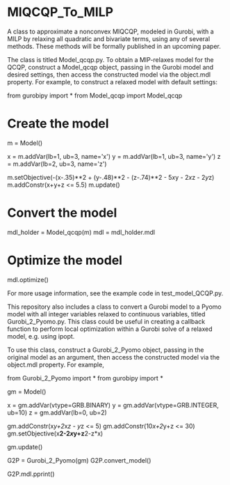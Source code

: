# MIQCQP_To_MILP
A class to approximate a nonconvex MIQCQP, modeled in Gurobi, with a MILP by relaxing all quadratic and bivariate terms, using any of several methods. These methods will be formally published in an upcoming paper.

The class is titled Model_qcqp.py. To obtain a MIP-relaxes model for the QCQP, construct a Model_qcqp object, passing in the Gurobi model and desired settings, then access the constructed model via the object.mdl property. For example, to construct a relaxed model with default settings:

from gurobipy import *
from Model_qcqp import Model_qcqp

# Create the model
m = Model()

x = m.addVar(lb=1, ub=3, name='x')
y = m.addVar(lb=1, ub=3, name='y')
z = m.addVar(lb=2, ub=3, name='z')

m.setObjective(-(x-.35)**2 + (y-.48)**2 - (z-.74)**2 - 5*x*y - 2*x*z - 2*y*z)
m.addConstr(x+y+z <= 5.5)
m.update()

# Convert the model
mdl_holder = Model_qcqp(m)
mdl = mdl_holder.mdl

# Optimize the model
mdl.optimize()

For more usage information, see the example code in test_model_QCQP.py. 

This repository also includes a class to convert a Gurobi model to a Pyomo model with all integer variables relaxed to continuous variables, titled Gurobi_2_Pyomo.py. This class could be useful in creating a callback function to perform local optimization within a Gurobi solve of a relaxed model, e.g. using ipopt. 

To use this class, construct a Gurobi_2_Pyomo object, passing in the original model as an argument, then access the constructed model via the object.mdl property. For example, 

from Gurobi_2_Pyomo import *
from gurobipy import *

gm = Model()

x = gm.addVar(vtype=GRB.BINARY)
y = gm.addVar(vtype=GRB.INTEGER, ub=10)
z = gm.addVar(lb=0, ub=2)

gm.addConstr(x*y+2*x*z - y*z <= 5)
gm.addConstr(10*x+2*y+z <= 30)
gm.setObjective(x**2-2*x*y+z**2-z*x)

gm.update()

G2P = Gurobi_2_Pyomo(gm)
G2P.convert_model()

G2P.mdl.pprint()
